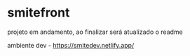 # smitefront

projeto em andamento, ao finalizar será atualizado o readme

ambiente dev - https://smitedev.netlify.app/
